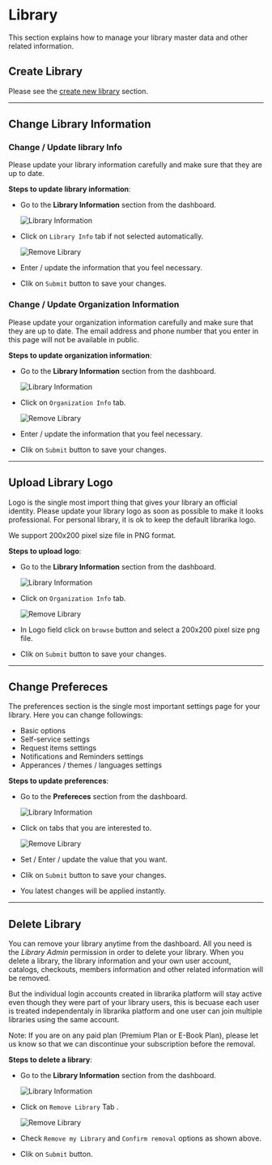 # Library

This section explains how to manage your library master data and other related information.

## Create Library

Please see the [create new library](getting-started.md#create-new-library) section.

---

## Change Library Information

### Change / Update library Info

Please update your library information carefully and make sure that they are up to date.

**Steps to update library information**:

* Go to the **Library Information** section from the dashboard.

	![Library Information](img/library-information-menu.png)

* Click on `Library Info` tab if not selected automatically.
	
	![Remove Library](img/library-information-library-info.png)

* Enter / update the information that you feel necessary.
* Clik on `Submit` button to save your changes.

### Change / Update Organization Information

Please update your organization information carefully and make sure that they are up to date. The email address and phone number that you enter in this page will not be available in public.

**Steps to update organization information**:

* Go to the **Library Information** section from the dashboard.

	![Library Information](img/library-information-menu.png)

* Click on `Organization Info` tab.
	
	![Remove Library](img/library-information-organization-info.png)

* Enter / update the information that you feel necessary.
* Clik on `Submit` button to save your changes.

---

## Upload Library Logo

Logo is the single most import thing that gives your library an official identity. Please update your library logo as soon as possible to make it looks professional. For personal library, it is ok to keep the default librarika logo.

We support 200x200 pixel size file in PNG format.

**Steps to upload logo**:

* Go to the **Library Information** section from the dashboard.

	![Library Information](img/library-information-menu.png)

* Click on `Organization Info` tab.
	
	![Remove Library](img/library-information-organization-info.png)

* In Logo field click on `browse` button and select a 200x200 pixel size png file.
* Clik on `Submit` button to save your changes.

---

## Change Prefereces

The preferences section is the single most important settings page for your library. Here you can change followings:

* Basic options
* Self-service settings
* Request items settings
* Notifications and Reminders settings
* Apperances / themes / languages settings

**Steps to update preferences**:

* Go to the **Prefereces** section from the dashboard.

	![Library Information](img/library-preference-menu.png)

* Click on tabs that you are interested to.
	
	![Remove Library](img/preference-reminders.png)

* Set / Enter / update the value that you want.
* Clik on `Submit` button to save your changes.
* You latest changes will be applied instantly.

---

## Delete Library

You can remove your library anytime from the dashboard. All you need is the _Library Admin_ permission in order to delete your library. When you delete a library, the library information and your own user account, catalogs, checkouts, members information and other related information will be removed.

But the individual login accounts created in librarika platform will stay active even though they were part of your library users, this is becuase each user is treated independentaly in librarika platform and one user can join multiple libraries using the same account.

Note: If you are on any paid plan (Premium Plan or E-Book Plan), please let us know so that we can discontinue your subscription before the removal.

**Steps to delete a library**:

* Go to the **Library Information** section from the dashboard.

	![Library Information](img/library-information-menu.png)

* Click on `Remove Library` Tab .
	
	![Remove Library](img/remove-library-form.png)

* Check `Remove my Library` and `Confirm removal` options as shown above.
* Clik on `Submit` button.